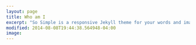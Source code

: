```yaml
---
layout: page
title: Who am I
excerpt: "So Simple is a responsive Jekyll theme for your words and images."
modified: 2014-08-08T19:44:38.564948-04:00
image:
---
```



